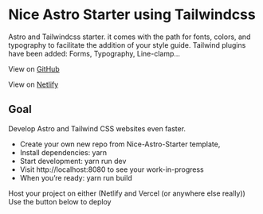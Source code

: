 # Nice Astro Starter using Tailwindcss

Astro and Tailwindcss starter. it comes with the path for fonts, colors, and typography to facilitate the addition of your style guide. Tailwind plugins have been added: Forms, Typography, Line-clamp...

View on [GitHub](https://github.com/Lenasurlenet/nice-astro-starter-bis)

View on [Netlify](https://github.com/Lenasurlenet/nice-astro-starter-bis)


## Goal

Develop Astro and Tailwind CSS websites even faster.

- Create your own new repo from Nice-Astro-Starter template,
- Install dependencies: yarn
- Start development: yarn run dev
- Visit http://localhost:8080 to see your work-in-progress
- When you’re ready: yarn run build
  
Host your project on either (Netlify and Vercel (or anywhere else really))
Use the button below to deploy

